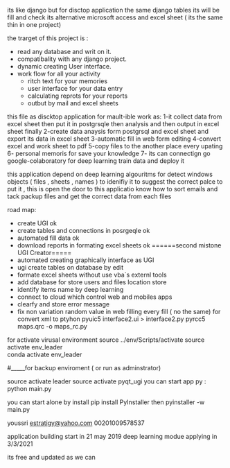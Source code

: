 
its like django but for disctop application
the same django tables its will be fill and check 
its alternative microsoft access and excel sheet ( its the same thin in one project)


the trarget of this project is :
- read any database and writ on it.
- compatibality with any django project.
- dynamic creating User interface.
- work flow for all your activity 
    - ritch text for your memories
    - user interface for your data entry
    - calculating reprots for your reports
    - outbut by mail and excel sheets

this file as discktop application for mault-ible work as:
1-it collect data from excel sheet then put it in postgrsqle then analysis and then output in excel sheet finally 
2-create data anaysis form postgrsql and excel sheet and export its data in excel sheet
3-automatic fill in web form editing 
4-convert excel and work sheet to pdf
5-copy files to the another place every upating 
6- personal memoris for save your knowledge
7- its can connectign go google-colaboratory for deep learning train data and deploy it

this application depend on deep learning algouritms for detect windows objects ( files , sheets , names ) to idenifiy it to suggest the correct palce to put it , this is open the door to this applicatio know how to sort emails and tack packup files and get the correct data from each files

road map:
- create UGI                                                ok
- create tables and connections in posrgeqle                ok
- automated fill data                                       ok
- download reports in formating excel sheets                ok
        ======second mistone UGI Creator=====
- automated creating  graphically  interface as UGI
- ugi create tables on database by edit         
- formate excel sheets without use vba`s externl tools
- add database for store users and files location store
- identify items name by deep learning
- connect to cloud which control web and mobiles apps
- clearfy and store error message
- fix non variation random value in web filling every fill ( no the same)
for convert xml to ptyhon 
pyuic5 interface2.ui > interface2.py
pyrcc5 maps.qrc -o maps_rc.py

for activate virusal environment
source ../env/Scripts/activate
source activate env_leader   
conda activate env_leader   


#_____for backup enviroment ( or run as adminstrator)

source activate leader
source activate pyqt_ugi
you can start app py :
python main.py

you can start alone by install
pip install PyInstaller
then
pyinstaller -w main.py

 youssri
 estratigy@yahoo.com 
 00201009578537

application building start in 21 may 2019
deep learning modue applying in 3/3/2021

its free and updated as we can